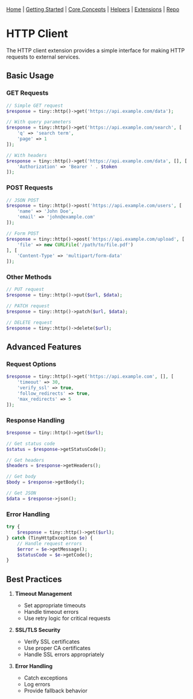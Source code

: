 [Home](../readme.md) | [Getting Started](../getting-started) | [Core Concepts](../core-concepts) | [Helpers](../helpers) | [Extensions](../extensions) | [Repo](https://github.com/ranaroussi/tiny)

# HTTP Client

The HTTP client extension provides a simple interface for making HTTP requests to external services.

## Basic Usage

### GET Requests

```php
// Simple GET request
$response = tiny::http()->get('https://api.example.com/data');

// With query parameters
$response = tiny::http()->get('https://api.example.com/search', [
    'q' => 'search term',
    'page' => 1
]);

// With headers
$response = tiny::http()->get('https://api.example.com/data', [], [
    'Authorization' => 'Bearer ' . $token
]);
```

### POST Requests

```php
// JSON POST
$response = tiny::http()->post('https://api.example.com/users', [
    'name' => 'John Doe',
    'email' => 'john@example.com'
]);

// Form POST
$response = tiny::http()->post('https://api.example.com/upload', [
    'file' => new CURLFile('/path/to/file.pdf')
], [
    'Content-Type' => 'multipart/form-data'
]);
```

### Other Methods

```php
// PUT request
$response = tiny::http()->put($url, $data);

// PATCH request
$response = tiny::http()->patch($url, $data);

// DELETE request
$response = tiny::http()->delete($url);
```

## Advanced Features

### Request Options

```php
$response = tiny::http()->get('https://api.example.com', [], [
    'timeout' => 30,
    'verify_ssl' => true,
    'follow_redirects' => true,
    'max_redirects' => 5
]);
```

### Response Handling

```php
$response = tiny::http()->get($url);

// Get status code
$status = $response->getStatusCode();

// Get headers
$headers = $response->getHeaders();

// Get body
$body = $response->getBody();

// Get JSON
$data = $response->json();
```

### Error Handling

```php
try {
    $response = tiny::http()->get($url);
} catch (TinyHttpException $e) {
    // Handle request errors
    $error = $e->getMessage();
    $statusCode = $e->getCode();
}
```

## Best Practices

1. **Timeout Management**
   - Set appropriate timeouts
   - Handle timeout errors
   - Use retry logic for critical requests

2. **SSL/TLS Security**
   - Verify SSL certificates
   - Use proper CA certificates
   - Handle SSL errors appropriately

3. **Error Handling**
   - Catch exceptions
   - Log errors
   - Provide fallback behavior
